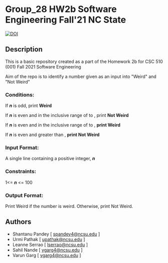 # Group_28 HW2b Software Engineering Fall'21 NC State
<a href="https://doi.org/10.5281/zenodo.5371940"><img src="https://zenodo.org/badge/DOI/10.5281/zenodo.5371940.svg" alt="DOI"></a>
## Description
This is a basic repository created as a part of the Homework 2b for CSC 510 (001) Fall 2021 Software Engineering

Aim of the repo is to identify a number given as an input into "Weird" and "Not Weird"

### Conditions:
If ***n***  is odd, print **Weird**

If ***n***  is even and in the inclusive range of  to , print **Not Weird**

If ***n*** is even and in the inclusive range of  to , **print Weird**

If ***n*** is even and greater than , **print Not Weird**

### Input Format:
A single line containing a positive integer, ***n***

### Constraints:
1<= ***n*** <= 100

### Output Format:

Print Weird if the number is weird. Otherwise, print Not Weird.

## Authors
- Shantanu Pandey  [ spandey4@ncsu.edu ]
- Urmi Pathak [ upathak@ncsu.edu ]
- Leanne Serrao [ lserrao@ncsu.edu ]
- Sahil Nande [ vgarg4@ncsu.edu ]
- Varun Garg [ vgarg4@ncsu.edu ]
